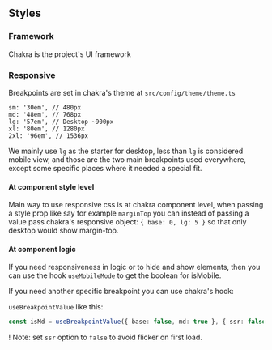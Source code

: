 ## Styles

### Framework

Chakra is the project's UI framework

### Responsive

Breakpoints are set in chakra's theme at `src/config/theme/theme.ts`

```
sm: '30em', // 480px
md: '48em', // 768px
lg: '57em', // Desktop ~900px
xl: '80em', // 1280px
2xl: '96em', // 1536px
```

We mainly use `lg` as the starter for desktop, less than `lg` is considered mobile view, and those are the two main breakpoints used everywhere, except some specific places where it needed a special fit.

#### At component style level

Main way to use responsive css is at chakra component level, when passing a style prop like say for example `marginTop` you can instead of passing a value pass chakra's responsive object: `{ base: 0, lg: 5 }` so that only desktop would show margin-top.

#### At component logic

If you need responsiveness in logic or to hide and show elements, then you can use the hook
`useMobileMode` to get the boolean for isMobile.

If you need another specific breakpoint you can use chakra's hook:

`useBreakpointValue` like this:

```ts
const isMd = useBreakpointValue({ base: false, md: true }, { ssr: false })
```

! Note: set `ssr` option to `false` to avoid flicker on first load.